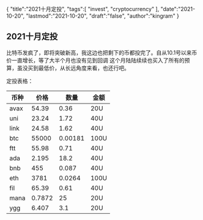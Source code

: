 {
"title":"2021十月定投",
"tags":[
"invest",
"cryptocurrency"
],
"date":"2021-10-20",
"lastmod":"2021-10-20",
"draft":"false",
"author":"kingram"
}

## 2021十月定投

比特币发疯了，即将突破新高，我这边也把剩下的币都投完了。自从10.1号以来币价一直增长，等了大半个月也没有见到回调
这个月陆陆续续也买入了所有的预算，虽没买到最低价，从长远角度来看，也还行吧。

定投表格：

| 币种 | 价格   | 数量    | 金额 |
| ---- | ------ | ------- | ---- |
| avax | 54.39  | 0.36    | 20U  |
| uni  | 23.24  | 1.72    | 40U  |
| link | 24.58  | 1.62    | 40U  |
| btc  | 55000  | 0.00181 | 100U |
| ftt  | 55.98  | 0.71    | 40U  |
| ada  | 2.195  | 18.2    | 40U  |
| bnb  | 455    | 0.087   | 40U  |
| eth  | 3781   | 0.0264  | 100U |
| fil  | 65.39  | 0.61    | 40U  |
| mana | 0.7872 | 25      | 20U  |
| ygg  | 6.407  | 3.1     | 20U  |

